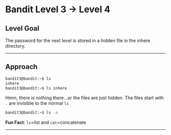 # Bandit Level 3 → Level 4
## Level Goal
The password for the next level is stored in a hidden file in the inhere directory.
***
## Approach
```bash
bandit3@bandit:~$ ls
inhere
bandit3@bandit:~$ ls inhere
```
Hmm, there is nothing there...or the files are just hidden. The files start with `.` are invisible to the normal `ls` 
```bash
bandit3@bandit:~$ ls -a
```
**Fun Fact**: `ls`=list and `cat`=concatenate
***



